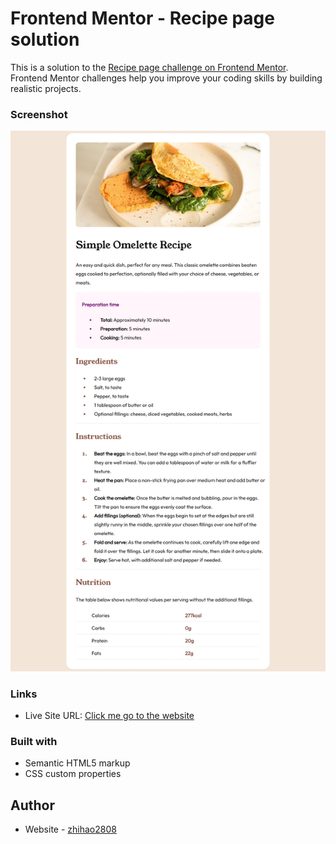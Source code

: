 # Frontend Mentor - Recipe page solution

This is a solution to the [Recipe page challenge on Frontend Mentor](https://www.frontendmentor.io/challenges/recipe-page-KiTsR8QQKm). Frontend Mentor challenges help you improve your coding skills by building realistic projects. 

### Screenshot

![Design preview for the Recipe page coding challenge](./design/desktop_preview.jpg)

### Links

- Live Site URL: [Click me go to the website](https://zhihao2808.github.io/Recipe_practice/)

### Built with

- Semantic HTML5 markup
- CSS custom properties

## Author

- Website - [zhihao2808](https://github.com/zhihao2808)
